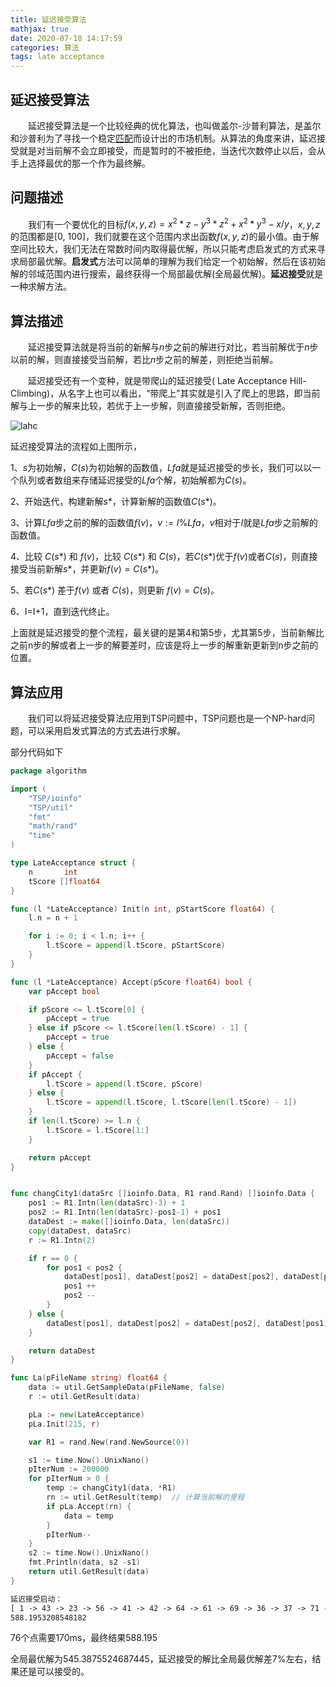 ```yaml
---
title: 延迟接受算法
mathjax: true
date: 2020-07-18 14:17:59
categories: 算法
tags: late acceptance
---
```


## 延迟接受算法

&emsp;&emsp;延迟接受算法是一个比较经典的优化算法，也叫做盖尔-沙普利算法，是盖尔和沙普利为了寻找一个稳定[匹配](https://baike.baidu.com/item/匹配/6397551)而设计出的市场机制。从算法的角度来讲，延迟接受就是对当前解不会立即接受，而是暂时的不被拒绝，当迭代次数停止以后，会从手上选择最优的那一个作为最终解。

<!--more-->

## 问题描述

&emsp;&emsp;我们有一个要优化的目标$f(x,y,z)=x^2 \ast z-y^3 \ast z^2+x^2 \ast y^3-x/y$，$x,y,z$的范围都是[0, 100]，我们就要在这个范围内求出函数$f(x,y,z)$的最小值。由于解空间比较大，我们无法在常数时间内取得最优解，所以只能考虑启发式的方式来寻求局部最优解。**启发式**方法可以简单的理解为我们给定一个初始解，然后在该初始解的邻域范围内进行搜索，最终获得一个局部最优解(全局最优解)。**延迟接受**就是一种求解方法。

## 算法描述

&emsp;&emsp;延迟接受算法就是将当前的新解与$n$步之前的解进行对比，若当前解优于$n$步以前的解，则直接接受当前解，若比$n$步之前的解差，则拒绝当前解。

&emsp;&emsp;延迟接受还有一个变种，就是带爬山的延迟接受( Late Acceptance Hill-Climbing)，从名字上也可以看出，“带爬上”其实就是引入了爬上的思路，即当前解与上一步的解来比较，若优于上一步解，则直接接受新解，否则拒绝。

![lahc](/Users/sf/Desktop/code/silencemao.github.io/source/images/lahc.jpg)

延迟接受算法的流程如上图所示，

1、$s$为初始解，$C\left(s\right)$为初始解的函数值，$Lfa$就是延迟接受的步长，我们可以以一个队列或者数组来存储延迟接受的$Lfa$个解，初始解都为$C(s)$。

2、开始迭代，构建新解$s\ast$，计算新解的函数值$C(s\ast)$。

3、计算$Lfa$步之前的解的函数值$f(v)$，$v := I \% Lfa$，$v$相对于$I$就是$Lfa$步之前解的函数值。

4、比较 $C(s\ast)$ 和 $f(v)$，比较 $C(s*)$ 和 $C(s)$，若$C(s\ast)$优于$f(v)$或者$C(s)$，则直接接受当前新解$s\ast$，并更新$f(v)=C(s\ast)$。

5、若$C(s*)$ 差于$f(v)$ 或者 $C(s)$，则更新 $f(v)=C(s)$。

6、I=I+1，直到迭代终止。

上面就是延迟接受的整个流程，最关键的是第4和第5步，尤其第5步，当前新解比之前n步的解或者上一步的解要差时，应该是将上一步的解重新更新到n步之前的位置。

## 算法应用

&emsp;&emsp;我们可以将延迟接受算法应用到TSP问题中，TSP问题也是一个NP-hard问题，可以采用启发式算法的方式去进行求解。

部分代码如下

```go
package algorithm

import (
	"TSP/ioinfo"
	"TSP/util"
	"fmt"
	"math/rand"
	"time"
)

type LateAcceptance struct {
	n       int
	tScore []float64
}

func (l *LateAcceptance) Init(n int, pStartScore float64) {
	l.n = n + 1

	for i := 0; i < l.n; i++ {
		l.tScore = append(l.tScore, pStartScore)
	}
}

func (l *LateAcceptance) Accept(pScore float64) bool {
	var pAccept bool

	if pScore <= l.tScore[0] {
		pAccept = true
	} else if pScore <= l.tScore[len(l.tScore) - 1] {
		pAccept = true
	} else {
		pAccept = false
	}
	if pAccept {
		l.tScore = append(l.tScore, pScore)
	} else {
		l.tScore = append(l.tScore, l.tScore[len(l.tScore) - 1])
	}
	if len(l.tScore) >= l.n {
		l.tScore = l.tScore[1:]
	}

	return pAccept
}


func changCity1(dataSrc []ioinfo.Data, R1 rand.Rand) []ioinfo.Data {
	pos1 := R1.Intn(len(dataSrc)-3) + 1
	pos2 := R1.Intn(len(dataSrc)-pos1-1) + pos1
	dataDest := make([]ioinfo.Data, len(dataSrc))
	copy(dataDest, dataSrc)
	r := R1.Intn(2)

	if r == 0 {
		for pos1 < pos2 {
			dataDest[pos1], dataDest[pos2] = dataDest[pos2], dataDest[pos1]
			pos1 ++
			pos2 --
		}
	} else {
		dataDest[pos1], dataDest[pos2] = dataDest[pos2], dataDest[pos1]
	}

	return dataDest
}

func La(pFileName string) float64 {
	data := util.GetSampleData(pFileName, false)
	r := util.GetResult(data)

	pLa := new(LateAcceptance)
	pLa.Init(215, r)

	var R1 = rand.New(rand.NewSource(0))

	s1 := time.Now().UnixNano()
	pIterNum := 200000
	for pIterNum > 0 {
		temp := changCity1(data, *R1)
		rn := util.GetResult(temp)  // 计算当前解的里程 
		if pLa.Accept(rn) {
			data = temp
		}
		pIterNum--
	}
	s2 := time.Now().UnixNano()
	fmt.Println(data, s2 -s1)
	return util.GetResult(data)
}

```

```tex
延迟接受启动：
[ 1 -> 43 -> 23 -> 56 -> 41 -> 42 -> 64 -> 61 -> 69 -> 36 -> 37 -> 71 -> 60 -> 70 -> 20 -> 15 -> 57 -> 27 -> 52 -> 13 -> 54 -> 19 -> 59 -> 14 -> 53 -> 11 -> 66 -> 65 -> 38 -> 31 -> 10 -> 58 -> 72 -> 39 ->  9 -> 40 -> 12 -> 17 -> 76 -> 26 ->  7 -> 35 ->  8 -> 46 -> 34 -> 67 -> 75 ->  4 -> 45 -> 29 ->  5 -> 48 -> 47 -> 21 -> 74 -> 30 ->  2 -> 68 ->  6 -> 51 ->  3 -> 44 -> 32 -> 50 -> 25 -> 55 -> 18 -> 24 -> 49 -> 16 -> 63 -> 33 -> 73 -> 62 -> 28 -> 22 ->  1 ->] 170124000ns
588.1953208548182

```

76个点需要170ms，最终结果588.195

全局最优解为545.3875524687445，延迟接受的解比全局最优解差7%左右，结果还是可以接受的。

